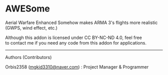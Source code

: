 # AWESome
Aerial Warfare Enhanced Somehow
makes ARMA 3's flights more realistic (GWPS, wind effect, etc.)  

Although this addon is licensed under CC BY-NC-ND 4.0, feel free  
to contact me if you need any code from this addon for applications.  

----

Authors (Contributors)  

Orbis2358 (mgkid3310@naver.com) : Project Manager & Programmer  
